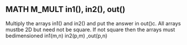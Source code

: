 ## MATH M_MULT in1(), in2(), out()

Multiply the arrays in1() and in2() and put the answer in out()c. All arrays mustbe 2D but need not be square. If not square then the arrays must bedimensioned in1(m,n) in2(p,m) ,out(p,n)